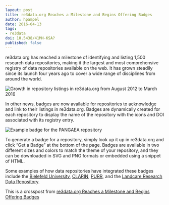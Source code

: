 ```yaml
---
layout: post
title: re3data.org Reaches a Milestone and Begins Offering Badges
author: hpampel
date: 2016-04-13
tags:
- re3data
doi: 10.5438/41MH-KSA?
published: false
---
```

re3data.org has reached a milestone of identifying and listing 1,500 research data repositories, making it the largest and most comprehensive registry of data repositories available on the web. It has grown steadily since its launch four years ago to cover a wide range of disciplines from around the world.

![Growth in repository listings in re3data.org from August 2012 to March 2016](http://www.re3data.org/wp-content/uploads/2016/04/re3data_org_growth-1024x550.png)

In other news, badges are now available for repositories to acknowledge and link to their listings in re3data.org. Badges are dynamically created for each repository to display the name of the repository with the icons and DOI associated with its registry entry.

![Example badge for the PANGAEA repository](http://www.re3data.org/wp-content/uploads/2016/04/PANGAEA.png)

To generate a badge for a repository, simply look up it up in re3data.org and click “Get a Badge” at the bottom of the page. Badges are available in two different sizes and colors to match the theme of your repository, and they can be downloaded in SVG and PNG formats or embedded using a snippet of HTML.

Some examples of how data repositories have integrated these badges include the [Bielefeld University](https://pub.uni-bielefeld.de/data?lang=en), [CLARIN](http://www.clarin.si/info/about-repository/), [PURR](http://purr.purdue.edu/), and the [Landcare Research Data Repository](https://datastore.landcareresearch.co.nz/about).

This is a crosspost from [re3data.org Reaches a Milestone and Begins Offering Badges](http://www.re3data.org/2016/04/re3data-org-reaches-a-milestone-begins-offering-badges/)
